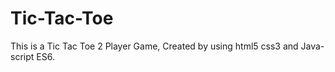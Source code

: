 # Tic-Tac-Toe
This is a Tic Tac Toe 2 Player Game, Created by using html5 css3 and Java-script ES6. 
